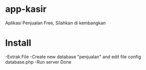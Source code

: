 # app-kasir
Aplikasi Penjualan Free, Silahkan di kembangkan

# Install
-Extrak File 
-Create new database "penjualan" and edit file config database.php
-Run server
Done
